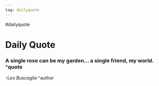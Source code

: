 ```yaml
---
tag: dailyquote
---
```


#dailyquote

# Daily Quote

### A single rose can be my garden... a single friend, my world. ^quote
*-Leo Buscaglia* ^author
